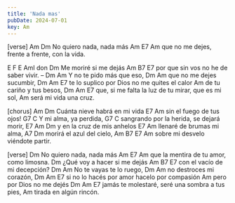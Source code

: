 ```yaml
---
title: 'Nada mas'
pubDate: 2024-07-01
key: Am
---
```

[verse]
Am                    Dm
No quiero nada, nada más
          Am               E7            Am
que no me dejes, frente a frente, con la vida.

E F E AmI don
                   Dm
Me moriré si me dejás
               Am            B7   E7
por que sin vos no he de saber vivir.
–
Dm                          Am
Y no te pido más que eso,
Dm                          Am
que no me dejes sucumbir,
Dm                          Am                  E7
te lo suplico por Dios no me quites el calor
                           Am
de tu cariño y tus besos,
Dm                         Am                  E7
que, si me falta la luz de tu mirar, que es mi sol,
                          Am
será mi vida una cruz.

[chorus]
Am                    Dm
Cuánta nieve habrá en mi vida
E7                         Am
sin el fuego de tus ojos!
      G7           C
Y mi alma, ya perdida,
                             G7                 C
sangrando por la herida, se dejará morir,
E7 Am                           Dm
        y en la cruz de mis anhelos
E7                            Am
llenaré de brumas mi alma,
A7                      Dm
morirá el azul del cielo,
                  Am B7 E7     Am
sobre mi desvelo viéndote partir.

[verse]
                                    Dm
No quiero nada, nada más
             Am               E7            Am
que la mentira de tu amor, como limosna.
                                    Dm
¿Qué voy a hacer si me dejás
             Am            B7   E7
con el vacío de mi decepción?
Dm                          Am
No te vayas te lo ruego,
Dm                          Am
no destroces mi corazón,
Dm                          Am             E7
si no lo hacés por amor hacelo por compasión
                           Am
pero por Dios no me dejés
Dm                      Am                E7
jamás te molestaré, seré una sombra a tus pies,
                           Am
tirada en algún rincón.